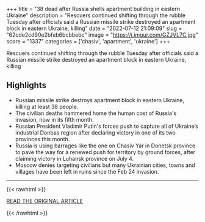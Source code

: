 +++
title = "38 dead after Russia shells apartment building in eastern Ukraine"
description = "Rescuers continued shifting through the rubble Tuesday after officials said a Russian missile strike destroyed an apartment block in eastern Ukraine, killing"
date = "2022-07-12 21:09:09"
slug = "62cde2cd90e2bfeb6bcbbebc"
image = "https://i.imgur.com/GZJVL7C.jpg"
score = "1337"
categories = ['chasiv', 'apartment', 'ukraine']
+++

Rescuers continued shifting through the rubble Tuesday after officials said a Russian missile strike destroyed an apartment block in eastern Ukraine, killing

## Highlights

- Russian missile strike destroys apartment block in eastern Ukraine, killing at least 38 people.
- The civilian deaths hammered home the human cost of Russia's invasion, now in its fifth month.
- Russian President Vladimir Putin's forces push to capture all of Ukraine’s industrial Donbas region after declaring victory in one of its two provinces this month.
- Russia is using barrages like the one on Chasiv Yar in Donetsk province to pave the way for a renewed push for territory by ground forces, after claiming victory in Luhansk province on July 4.
- Moscow denies targeting civilians but many Ukrainian cities, towns and villages have been left in ruins since the Feb 24 invasion.

---

{{< rawhtml >}}
  <p class="article-category">
    <a target="_blank" href="https://www.nbcnews.com/news/world/38-dead-shelled-apartment-building-eastern-ukraine-chasiv-yar-rcna37792">READ THE ORIGINAL ARTICLE</a>
  </p>
{{< /rawhtml >}}
